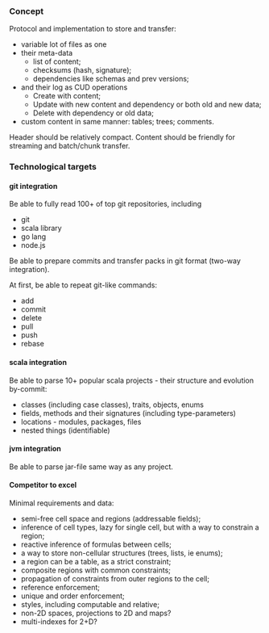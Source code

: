 ### Concept
Protocol and implementation to store and transfer:
- variable lot of files as one
- their meta-data
  - list of content;
  - checksums (hash, signature);
  - dependencies like schemas and prev versions;
- and their log as CUD operations
  - Create with content;
  - Update with new content and dependency or both old and new data;
  - Delete with dependency or old data;
- custom content in same manner: tables; trees; comments.

Header should be relatively compact. Content should be friendly for streaming and batch/chunk transfer.

### Technological targets
#### git integration
Be able to fully read 100+ of top git repositories, including
- git
- scala library
- go lang
- node.js

Be able to prepare commits and transfer packs in git format (two-way integration).

At first, be able to repeat git-like commands:
- add
- commit
- delete
- pull
- push
- rebase

#### scala integration
Be able to parse 10+ popular scala projects - their structure and evolution by-commit:
- classes (including case classes), traits, objects, enums
- fields, methods and their signatures (including type-parameters)
- locations - modules, packages, files
- nested things (identifiable)

#### jvm integration
Be able to parse jar-file same way as any project.


#### Competitor to excel
Minimal requirements and data:
- semi-free cell space and regions (addressable fields);
- inference of cell types, lazy for single cell, but with a way to constrain a region;
- reactive inference of formulas between cells;
- a way to store non-cellular structures (trees, lists, ie enums);
- a region can be a table, as a strict constraint;
- composite regions with common constraints;
- propagation of constraints from outer regions to the cell;
- reference enforcement;
- unique and order enforcement;
- styles, including computable and relative;
- non-2D spaces, projections to 2D and maps?
- multi-indexes for 2+D?